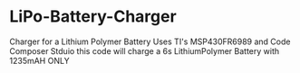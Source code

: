 # LiPo-Battery-Charger
Charger for a Lithium Polymer Battery
Uses TI's MSP430FR6989 and Code Composer Stduio
this code will charge a 6s LithiumPolymer Battery with 1235mAH ONLY
